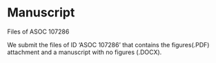 # Manuscript
Files of ASOC 107286

We submit the files of ID ‘ASOC 107286’ that contains the figures(.PDF) attachment and a manuscript with no figures (.DOCX).

